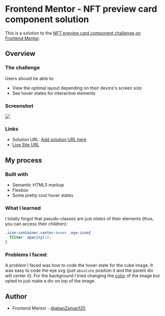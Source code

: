 # Frontend Mentor - NFT preview card component solution

This is a solution to the [NFT preview card component challenge on Frontend Mentor](https://www.frontendmentor.io/challenges/nft-preview-card-component-SbdUL_w0U).  

## Overview

### The challenge

Users should be able to:

- View the optimal layout depending on their device's screen size
- See hover states for interactive elements

### Screenshot

![](./screenshot.jpg)

### Links

- Solution URL: [Add solution URL here](https://your-solution-url.com)
- [Live Site URL](https://abanzaman125.github.io/nft-frontendmentor-challenge/)

## My process

### Built with

- Semantic HTML5 markup
- Flexbox
- Some pretty cool hover states

### What I learned

I totally forgot that pseudo-classes are just _states_ of their elements (thus, you can access their children):

```css
.icon-container.center:hover .eye-icon{
  filter: opacity(1);
}
```

### Problems I faced:

A problem I faced was how to code the hover state for the cube image.
It was easy to code the eye svg (just `absolute` position it and the parent div will center it).
For the background I tried changing the [color](https://www.delftstack.com/howto/css/css-change-image-color/) of the image but opted to just make a div on top of the image.

## Author
- Frontend Mentor - [@abanZaman125](https://www.frontendmentor.io/profile/abanZaman125)
